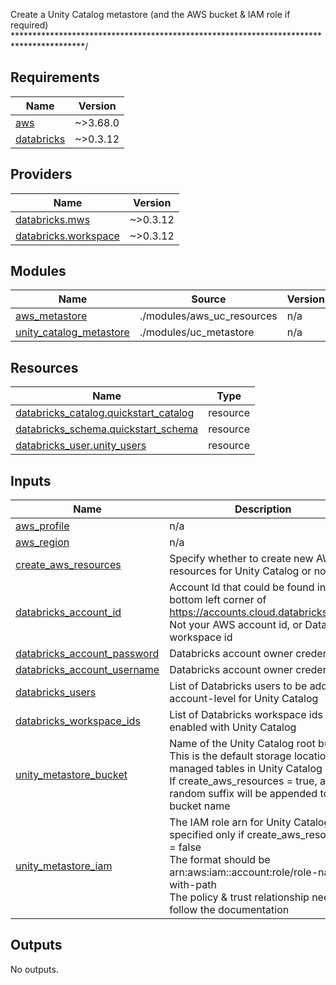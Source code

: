 <!-- BEGIN_TF_DOCS -->
Create a Unity Catalog metastore (and the AWS bucket & IAM role if required)
****************************************************************************************/

## Requirements

| Name | Version |
|------|---------|
| <a name="requirement_aws"></a> [aws](#requirement\_aws) | ~>3.68.0 |
| <a name="requirement_databricks"></a> [databricks](#requirement\_databricks) | ~>0.3.12 |

## Providers

| Name | Version |
|------|---------|
| <a name="provider_databricks.mws"></a> [databricks.mws](#provider\_databricks.mws) | ~>0.3.12 |
| <a name="provider_databricks.workspace"></a> [databricks.workspace](#provider\_databricks.workspace) | ~>0.3.12 |

## Modules

| Name | Source | Version |
|------|--------|---------|
| <a name="module_aws_metastore"></a> [aws\_metastore](#module\_aws\_metastore) | ./modules/aws_uc_resources | n/a |
| <a name="module_unity_catalog_metastore"></a> [unity\_catalog\_metastore](#module\_unity\_catalog\_metastore) | ./modules/uc_metastore | n/a |

## Resources

| Name | Type |
|------|------|
| [databricks_catalog.quickstart_catalog](https://registry.terraform.io/providers/databrickslabs/databricks/latest/docs/resources/catalog) | resource |
| [databricks_schema.quickstart_schema](https://registry.terraform.io/providers/databrickslabs/databricks/latest/docs/resources/schema) | resource |
| [databricks_user.unity_users](https://registry.terraform.io/providers/databrickslabs/databricks/latest/docs/resources/user) | resource |

## Inputs

| Name | Description | Type | Default | Required |
|------|-------------|------|---------|:--------:|
| <a name="input_aws_profile"></a> [aws\_profile](#input\_aws\_profile) | n/a | `string` | n/a | yes |
| <a name="input_aws_region"></a> [aws\_region](#input\_aws\_region) | n/a | `string` | n/a | yes |
| <a name="input_create_aws_resources"></a> [create\_aws\_resources](#input\_create\_aws\_resources) | Specify whether to create new AWS resources for Unity Catalog or not. | `bool` | n/a | yes |
| <a name="input_databricks_account_id"></a> [databricks\_account\_id](#input\_databricks\_account\_id) | Account Id that could be found in the bottom left corner of https://accounts.cloud.databricks.com/. Not your AWS account id, or Databricks workspace id | `string` | n/a | yes |
| <a name="input_databricks_account_password"></a> [databricks\_account\_password](#input\_databricks\_account\_password) | Databricks account owner credentials | `string` | n/a | yes |
| <a name="input_databricks_account_username"></a> [databricks\_account\_username](#input\_databricks\_account\_username) | Databricks account owner credentials | `string` | n/a | yes |
| <a name="input_databricks_users"></a> [databricks\_users](#input\_databricks\_users) | List of Databricks users to be added at account-level for Unity Catalog | `list[string]` | n/a | yes |
| <a name="input_databricks_workspace_ids"></a> [databricks\_workspace\_ids](#input\_databricks\_workspace\_ids) | List of Databricks workspace ids to be enabled with Unity Catalog | `list[string]` | n/a | yes |
| <a name="input_unity_metastore_bucket"></a> [unity\_metastore\_bucket](#input\_unity\_metastore\_bucket) | Name of the Unity Catalog root bucket<br>  This is the default storage location for managed tables in Unity Catalog<br>  If create\_aws\_resources = true, a random suffix will be appended to the bucket name | `string` | n/a | yes |
| <a name="input_unity_metastore_iam"></a> [unity\_metastore\_iam](#input\_unity\_metastore\_iam) | The IAM role arn for Unity Catalog, specified only if create\_aws\_resources = false<br>  The format should be arn:aws:iam::account:role/role-name-with-path<br>  The policy & trust relationship needs to follow the documentation | `string` | `""` | no |

## Outputs

No outputs.
<!-- END_TF_DOCS -->